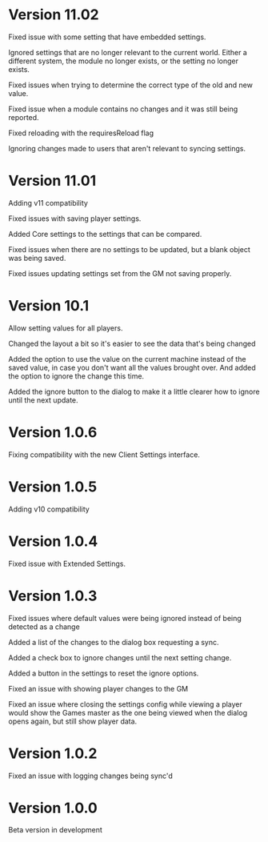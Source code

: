 # Version 11.02

Fixed issue with some setting that have embedded settings.

Ignored settings that are no longer relevant to the current world.  Either a different system, the module no longer exists, or the setting no longer exists.

Fixed issues when trying to determine the correct type of the old and new value.

Fixed issue when a module contains no changes and it was still being reported.

Fixed reloading with the requiresReload flag

Ignoring changes made to users that aren't relevant to syncing settings.

# Version 11.01

Adding v11 compatibility

Fixed issues with saving player settings.

Added Core settings to the settings that can be compared.

Fixed issues when there are no settings to be updated, but a blank object was being saved.

Fixed issues updating settings set from the GM not saving properly.

# Version 10.1

Allow setting values for all players.

Changed the layout a bit so it's easier to see the data that's being changed

Added the option to use the value on the current machine instead of the saved value, in case you don't want all the values brought over.  And added the option to ignore the change this time.

Added the ignore button to the dialog to make it a little clearer how to ignore until the next update.

# Version 1.0.6

Fixing compatibility with the new Client Settings interface.

# Version 1.0.5

Adding v10 compatibility

# Version 1.0.4

Fixed issue with Extended Settings.

# Version 1.0.3

Fixed issues where default values were being ignored instead of being detected as a change

Added a list of the changes to the dialog box requesting a sync.

Added a check box to ignore changes until the next setting change.

Added a button in the settings to reset the ignore options.

Fixed an issue with showing player changes to the GM

Fixed an issue where closing the settings config while viewing a player would show the Games master as the one being viewed when the dialog opens again, but still show player data.

# Version 1.0.2

Fixed an issue with logging changes being sync'd

# Version 1.0.0
Beta version in development